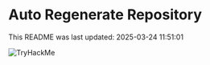 # Auto Regenerate Repository

This README was last updated: 2025-03-24 11:51:01

 ![TryHackMe](https://tryhackme.com/badge/533634)